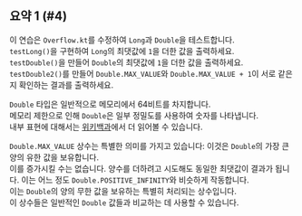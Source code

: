 ## 요약 1 (#4)

이 연습은 `Overflow.kt`를 수정하여 `Long`과 `Double`을 테스트합니다.  
`testLong()`을 구현하여 `Long`의 최댓값에 `1`을 더한 값을 출력하세요.  
`testDouble()`을 만들어 `Double`의 최댓값에 `1`을 더한 값을 출력하세요.  
`testDouble2()`를 만들어 `Double.MAX_VALUE`와 `Double.MAX_VALUE + 1`이 서로 같은지 확인하는 결과를 출력하세요.

`Double` 타입은 일반적으로 메모리에서 64비트를 차지합니다.  
메모리 제한으로 인해 `Double`은 일부 정밀도를 사용하여 숫자를 나타냅니다.  
내부 표현에 대해서는 [위키백과](https://en.wikipedia.org/wiki/Double-precision_floating-point_format)에서 더 읽어볼 수 있습니다.

`Double.MAX_VALUE` 상수는 특별한 의미를 가지고 있습니다: 이것은 `Double`의 가장 큰 양의 유한 값을 보유합니다.  
이를 증가시킬 수는 없습니다. 양수를 더하려고 시도해도 동일한 최댓값이 결과가 됩니다. 이는 어느 정도 `Double.POSITIVE_INFINITY`와 비슷하게 작동합니다.  
이는 `Double`의 양의 무한 값을 보유하는 특별히 처리되는 상수입니다.  
이 상수들은 일반적인 `Double` 값들과 비교하는 데 사용할 수 있습니다.